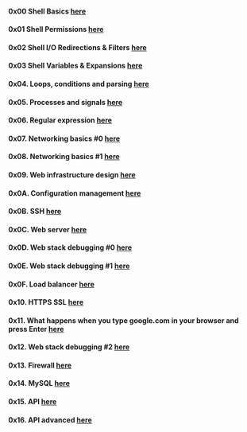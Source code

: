 #### 0x00 Shell Basics [here](https://github.com/MpiloNM95/alx-system_engineering-devops/tree/master/0x00-shell_basics)

#### 0x01 Shell Permissions [here](https://github.com/MpiloNM95/alx-system_engineering-devops/tree/master/0x01-shell_permissions)

#### 0x02 Shell I/O Redirections & Filters [here](https://github.com/MpiloNM95/alx-system_engineering-devops/tree/master/0x02-shell_redirections)

#### 0x03 Shell Variables & Expansions [here](https://github.com/MpiloNM95/alx-system_engineering-devops/tree/master/0x03-shell_variables_expansions)

#### 0x04. Loops, conditions and parsing [here](https://github.com/MpiloNM95/alx-system_engineering-devops/tree/master/0x04-loops_conditions_and_parsing)

#### 0x05. Processes and signals [here](https://github.com/MpiloNM95/alx-system_engineering-devops/tree/master/0x05-processes_and_signals)

#### 0x06. Regular expression [here](https://github.com/MpiloNM95/alx-system_engineering-devops/tree/master/0x06-regular_expressions)

#### 0x07. Networking basics #0 [here](https://github.com/MpiloNM95/alx-system_engineering-devops/tree/master/0x07-networking_basics)

#### 0x08. Networking basics #1 [here](https://github.com/MpiloNM95/alx-system_engineering-devops/tree/master/0x08-networking_basics_2)

#### 0x09. Web infrastructure design [here](https://github.com/MpiloNM95/alx-system_engineering-devops/tree/master/0x09-web_infrastructure_design)

#### 0x0A. Configuration management [here](https://github.com/MpiloNM95/alx-system_engineering-devops/tree/master/0x0A-configuration_management)

#### 0x0B. SSH [here](https://github.com/MpiloNM95/alx-system_engineering-devops/tree/master/0x0B-ssh)

#### 0x0C. Web server [here](https://github.com/MpiloNM95/alx-system_engineering-devops/tree/master/0x0C-web_server)

#### 0x0D. Web stack debugging #0 [here](https://github.com/MpiloNM95/alx-system_engineering-devops/tree/master/0x0D-web_stack_debugging_0)

#### 0x0E. Web stack debugging #1 [here](https://github.com/MpiloNM95/alx-system_engineering-devops/tree/master/0x0E-web_stack_debugging_1)

#### 0x0F. Load balancer [here](https://github.com/MpiloNM95/alx-system_engineering-devops/tree/master/0x0F-load_balancer)

#### 0x10. HTTPS SSL [here](https://github.com/MpiloNM95/alx-system_engineering-devops/tree/master/0x10-https_ssl)

#### 0x11. What happens when you type google.com in your browser and press Enter [here](https://github.com/MpiloNM95/alx-system_engineering-devops/tree/master/0x11-what_happens_when_your_type_google_com_in_your_browser_and_press_enter)

#### 0x12. Web stack debugging #2 [here](https://github.com/MpiloNM95/alx-system_engineering-devops/tree/master/0x12-web_stack_debugging_2)

#### 0x13. Firewall [here](https://github.com/MpiloNM95/alx-system_engineering-devops/tree/master/0x13-firewall)

#### 0x14. MySQL [here](https://github.com/MpiloNM95/alx-system_engineering-devops/tree/master/0x14-mysql)

#### 0x15. API [here](https://github.com/MpiloNM95/alx-system_engineering-devops/tree/master/0x15-api)

#### 0x16. API advanced [here](https://github.com/MpiloNM95/alx-system_engineering-devops/tree/master/0x16-api_advanced)

